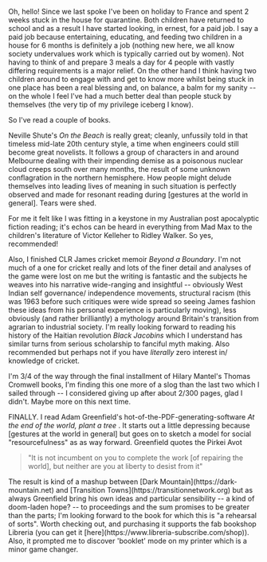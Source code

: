 Oh, hello! Since we last spoke I've been on holiday to France and spent 2 weeks stuck in the house for quarantine. Both children have returned to school and as a result I have started looking, in ernest, for a paid job. I say a paid job because entertaining, educating, and feeding two children in a house for 6 months is definitely a job (nothing new here, we all know society undervalues work which is typically carried out by women). Not having to think of and prepare 3 meals a day for 4 people with vastly differing requirements is a major relief. On the other hand I think having two children around to engage with and get to know more whilst being stuck in one place has been a real blessing and, on balance, a balm for my sanity -- on the whole I feel I've had a much better deal than people stuck by themselves (the very tip of my privilege iceberg I know).

So I've read a couple of books. 

Neville Shute's _On the Beach_ is really great; cleanly, unfussily told in that timeless mid-late 20th century style, a time when engineers could still become great novelists. It follows a group of characters in and around Melbourne dealing with their impending demise as a poisonous nuclear cloud creeps south over many months, the result of some unknown conflagration in the northern hemisphere. How people might delude themselves into leading lives of meaning in such situation is perfectly observed and made for resonant reading during [gestures at the world in general]. Tears were shed.

For me it felt like I was fitting in a keystone in my Australian post apocalyptic fiction reading; it's echos can be heard in everything from Mad Max to the children's literature of Victor Kelleher to Ridley Walker. So yes, recommended!

Also, I finished CLR James cricket memoir _Beyond a Boundary_. I'm not much of a one for cricket really and lots of the finer detail and analyses of the game were lost on me but the writing is fantastic and the subjects he weaves into his narrative wide-ranging and insightful -- obviously West Indian self governance/ independence movements, structural racism (this was 1963 before such critiques were wide spread so seeing James fashion these ideas from his personal experience is particularly moving), less obviously (and rather brilliantly) a mythology around Britain's transition from agrarian to industrial society. I'm really looking forward to reading his history of the Haitian revolution _Black Jacobins_ which I understand has similar turns from serious scholarship to fanciful myth making. Also recommended but perhaps not if you have *literally* zero interest in/ knowledge of cricket.

I'm 3/4 of the way through the final installment of Hilary Mantel's Thomas Cromwell books, I'm finding this one more of a slog than the last two which I sailed through -- I considered giving up after about 2/300 pages, glad I didn't. Maybe more on this next time.

FINALLY. I read Adam Greenfield's hot-of-the-PDF-generating-software _At the end of the world, plant a tree_ . It starts out a little depressing because [gestures at the world in general] but goes on to sketch a model for social "resourcefulness" as as way forward. Greenfield quotes the Pirkei Avot
<blockquote>"It is not incumbent on you to complete the work [of repairing the world], but neither are you at liberty to desist from it"</blockquote>
The result is kind of a mashup between [Dark Mountain](https://dark-mountain.net) and [Transition Towns](https://transitionnetwork.org) but as always Greenfield bring his own ideas and particular sensibility -- a kind of doom-laden hope? -- to proceedings and the sum promises to be greater than the parts; I'm looking forward to the book for which this is "a rehearsal of sorts". Worth checking out, and purchasing it supports the fab bookshop Libreria (you can get it [here](https://www.libreria-subscribe.com/shop)). Also, it prompted me to discover 'booklet' mode on my printer which is a minor game changer.
